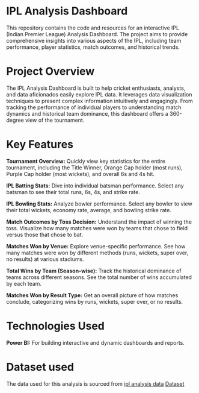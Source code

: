 # IPL Analysis Dashboard
This repository contains the code and resources for an interactive IPL (Indian Premier League) Analysis Dashboard. The project aims to provide comprehensive insights into various aspects of the IPL, including team performance, player statistics, match outcomes, and historical trends.

# Project Overview
The IPL Analysis Dashboard is built to help cricket enthusiasts, analysts, and data aficionados easily explore IPL data. It leverages data visualization techniques to present complex information intuitively and engagingly. From tracking the performance of individual players to understanding match dynamics and historical team dominance, this dashboard offers a 360-degree view of the tournament.

# Key Features
**Tournament Overview:** Quickly view key statistics for the entire tournament, including the Title Winner, Orange Cap holder (most runs), Purple Cap holder (most wickets), and overall 6s and 4s hit.

**IPL Batting Stats:** Dive into individual batsman performance. Select any batsman to see their total runs, 6s, 4s, and strike rate.

**IPL Bowling Stats:** Analyze bowler performance. Select any bowler to view their total wickets, economy rate, average, and bowling strike rate.

**Match Outcomes by Toss Decision:** Understand the impact of winning the toss. Visualize how many matches were won by teams that chose to field versus those that chose to bat.

**Matches Won by Venue:** Explore venue-specific performance. See how many matches were won by different methods (runs, wickets, super over, no results) at various stadiums.

**Total Wins by Team (Season-wise):** Track the historical dominance of teams across different seasons. See the total number of wins accumulated by each team.

**Matches Won by Result Type:** Get an overall picture of how matches conclude, categorizing wins by runs, wickets, super over, or no results.

# Technologies Used
**Power BI:** For building interactive and dynamic dashboards and reports.

# Dataset used 
The data used for this analysis is sourced from 
<a href = "https://github.com/Palash0321/Data-Analysis-Dashboard/blob/main/ipl_matches_2008_2022.csv">ipl analysis data</a>
<a href = "https://github.com/Palash0321/Data-Analysis-Dashboard/blob/main/ipl_ball_by_ball_2008_2022.csv">Dataset</a>



